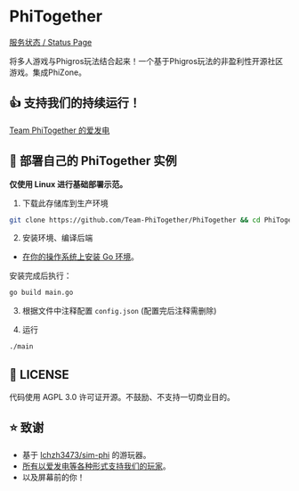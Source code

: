 
# PhiTogether

[服务状态 / Status Page](https://status.phitogether.fun)

将多人游戏与Phigros玩法结合起来！一个基于Phigros玩法的非盈利性开源社区游戏。集成PhiZone。

## 👍 支持我们的持续运行！

[Team PhiTogether 的爱发电](https://afdian.net/a/PhiTogether)

## 🚀 部署自己的 PhiTogether 实例

**仅使用 Linux 进行基础部署示范。**

1. 下载此存储库到生产环境

```bash
git clone https://github.com/Team-PhiTogether/PhiTogether && cd PhiTogether
```

2. 安装环境、编译后端

- [在你的操作系统上安装 Go 环境](https://golang.google.cn/doc/install)。

安装完成后执行：

```bash
go build main.go
```

3. 根据文件中注释配置 `config.json` (配置完后注释需删除)

4. 运行

```bash
./main
```

## 📃 LICENSE

代码使用 AGPL 3.0 许可证开源。不鼓励、不支持一切商业目的。

## ⭐ 致谢

- 基于 [lchzh3473/sim-phi](https://github.com/lchzh3473/sim-phi) 的游玩器。
- [所有以爱发电等各种形式支持我们的玩家](https://afdian.net/a/PhiTogether?tab=sponsor)。
- 以及屏幕前的你！
